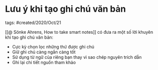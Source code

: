 # Lưu ý khi tạo ghi chú văn bản

tags: #created/2020/Oct/21

[[@ Sönke Ahrens, How to take smart notes]] có đưa ra một số lời khuyên khi tạo ghi chú văn bản:
- Cực kỳ chọn lọc những thứ được ghi chú
- Giữ ghi chú càng ngắn càng tốt
- Sử dụng từ ngữ của riêng bạn thay vì sao chép nguyên trích dẫn
- Ghi lại chi tiết nguồn tham khảo